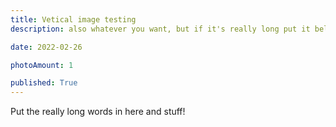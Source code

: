 ```yaml
---
title: Vetical image testing
description: also whatever you want, but if it's really long put it below.

date: 2022-02-26

photoAmount: 1

published: True
---
```

Put the really long words in here and stuff!
